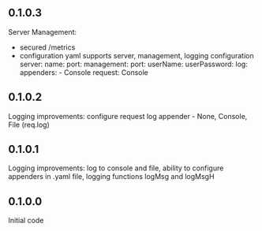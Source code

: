 0.1.0.3
-------
Server Management:
  - secured /metrics
  - configuration yaml supports server, management, logging configuration
      server:
        name:
        port:
      management:
        port:
        userName:
        userPassword:
      log:
        appenders:
        - Console
        request: Console

0.1.0.2
-------
Logging improvements: configure request log appender - None, Console, File (req.log)

0.1.0.1
-------
Logging improvements: log to console and file, ability to configure appenders in .yaml file, logging functions logMsg and logMsgH

0.1.0.0
-------

Initial code
